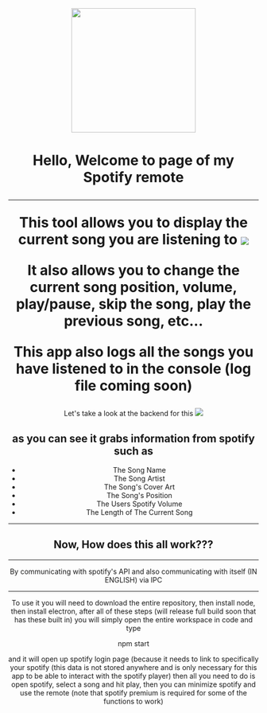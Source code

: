 <div id="header" align="center">
  <img src="https://play-lh.googleusercontent.com/eN0IexSzxpUDMfFtm-OyM-nNs44Y74Q3k51bxAMhTvrTnuA4OGnTi_fodN4cl-XxDQc" width="250">
</a>
<h1>
  Hello, Welcome to page of my Spotify remote

  ---
  
  This tool allows you to display the current song you are listening to
<img src="https://cdn.discordapp.com/attachments/776228439006248960/1331761605867999332/image.png?ex=6792cb25&is=679179a5&hm=87fc24125fd54633f07136bd7b9181c85c57c1751d2f58846dc073cb9c494297&" align="center">
 
  
  <span>It also allows you to change the current song position, volume, play/pause, skip the song, play the previous song, etc...</span>

  This app also logs all the songs you have listened to in the console (log file coming soon)
</h1>
<div>
  <span>Let's take a look at the backend for this</span>
  <img src="https://cdn.discordapp.com/attachments/776228439006248960/1331762647883841586/image.png?ex=6792cc1e&is=67917a9e&hm=2176cfad1f4b2dabd1663906a177fdbc4b7bd622c4c425fd634af83ad5bae326&">

  <span>as you can see it grabs information from spotify such as</span>
  ---
  - The Song Name
  - The Song Artist
  - The Song's Cover Art
  - The Song's Position
  - The Users Spotify Volume
  - The Length of The Current Song 
  ---
</div>
<h2>Now, How does this all work???</h2>

---

By communicating with spotify's API and also communicating with itself (IN ENGLISH) via IPC

---

To use it you will need to download the entire repository, then install node, then install electron, after all of these steps (will release full build soon that has these built in) you will simply open the entire workspace in code and type 

npm start


and it will open up spotify login page (because it needs to link to specifically your spotify (this data is not stored anywhere and is only necessary for this app to be able to interact with the spotify player) then all you need to do is open spotify, select a song and hit play, then you can minimize spotify and use the remote (note that spotify premium is required for some of the functions to work)
